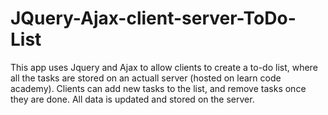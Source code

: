 # JQuery-Ajax-client-server-ToDo-List

This app uses Jquery and Ajax to allow clients to create a to-do list, where all the tasks are stored on an actuall server 
(hosted on learn code academy). Clients can add new tasks to the list, and remove tasks once they are done. All data is updated
and stored on the server. 
